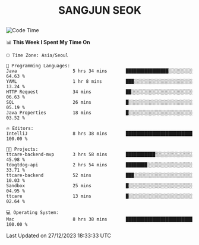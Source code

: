 <h1>
 <p align="center">
   SANGJUN SEOK
 </p>
</h1>

<!--START_SECTION:waka-->
![Code Time](http://img.shields.io/badge/Code%20Time-3%2C138%20hrs%2056%20mins-blue)

📊 **This Week I Spent My Time On** 

```text
🕑︎ Time Zone: Asia/Seoul

💬 Programming Languages: 
Java                     5 hrs 34 mins       ████████████████░░░░░░░░░   64.63 % 
YAML                     1 hr 8 mins         ███░░░░░░░░░░░░░░░░░░░░░░   13.24 % 
HTTP Request             34 mins             ██░░░░░░░░░░░░░░░░░░░░░░░   06.63 % 
SQL                      26 mins             █░░░░░░░░░░░░░░░░░░░░░░░░   05.19 % 
Java Properties          18 mins             █░░░░░░░░░░░░░░░░░░░░░░░░   03.52 % 

🔥 Editors: 
IntelliJ                 8 hrs 38 mins       █████████████████████████   100.00 % 

🐱‍💻 Projects: 
ttcare-backend-mvp       3 hrs 58 mins       ███████████░░░░░░░░░░░░░░   45.98 % 
tdogtdog-api             2 hrs 54 mins       ████████░░░░░░░░░░░░░░░░░   33.71 % 
ttcare-backend           52 mins             ███░░░░░░░░░░░░░░░░░░░░░░   10.03 % 
Sandbox                  25 mins             █░░░░░░░░░░░░░░░░░░░░░░░░   04.95 % 
ttcare                   13 mins             █░░░░░░░░░░░░░░░░░░░░░░░░   02.64 % 

💻 Operating System: 
Mac                      8 hrs 38 mins       █████████████████████████   100.00 % 
```


 Last Updated on 27/12/2023 18:33:33 UTC
<!--END_SECTION:waka-->
